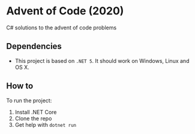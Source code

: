 # Advent of Code (2020)
C# solutions to the advent of code problems

## Dependencies
- This project is based on `.NET 5`. It should work on Windows, Linux and OS X.

## How to
To run the project:

1. Install .NET Core
2. Clone the repo
3. Get help with `dotnet run`